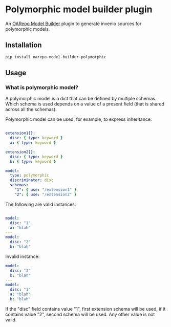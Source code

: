 <!--
 Copyright (c) 2022 CESNET

 This software is released under the MIT License.
 https://opensource.org/licenses/MIT
-->

# Polymorphic model builder plugin

An [OARepo Model Builder](https://github.com/oarepo/oarepo-model-builder) plugin to generate
invenio sources for polymorphic models.

## Installation

```bash
pip install oarepo-model-builder-polymorphic
```

## Usage

### What is polymorphic model?

A polymorphic model is a dict that can be defined by multiple schemas.
Which schema is used depends on a value of a present field (that is shared
across all the schemas).

Polymorphic model can be used, for example, to express inheritance:

```yaml

extension1{}:
  disc: { type: keyword }
  a: { type: keyword }

extension2{}:
  disc: { type: keyword }
  b: { type: keyword }

model:
  type: polymorphic
  discriminator: disc
  schemas:
    "1": { use: "/extension1" }
    "2": { use: "/extension2" }

```

The following are valid instances:

```yaml

model:
  disc: "1"
  a: "blah"
---
model:
  disc: "2"
  b: "blah"
```

Invalid instance:

```yaml
model:
  disc: "3"
  b: "blah"
---
model:
  disc: "1"
  a: "blah"
  b: "blah"
```

If the "disc" field contains value "1", first extension schema will be used,
if it contains value "2", second schema will be used. Any other value is not
valid.
